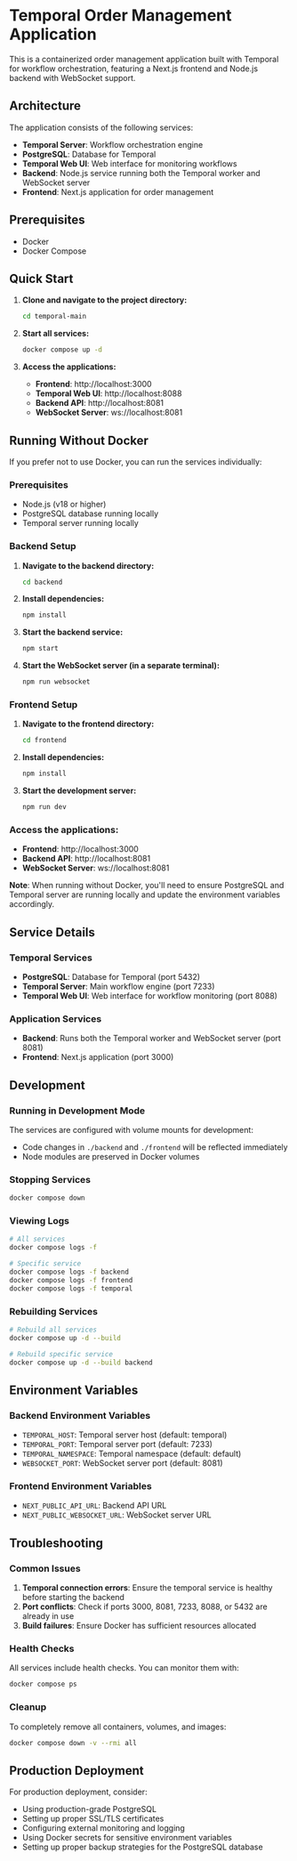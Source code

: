 # Temporal Order Management Application

This is a containerized order management application built with Temporal for workflow orchestration, featuring a Next.js frontend and Node.js backend with WebSocket support.

## Architecture

The application consists of the following services:

- **Temporal Server**: Workflow orchestration engine
- **PostgreSQL**: Database for Temporal
- **Temporal Web UI**: Web interface for monitoring workflows
- **Backend**: Node.js service running both the Temporal worker and WebSocket server
- **Frontend**: Next.js application for order management

## Prerequisites

- Docker
- Docker Compose

## Quick Start

1. **Clone and navigate to the project directory:**
   ```bash
   cd temporal-main
   ```

2. **Start all services:**
   ```bash
   docker compose up -d
   ```

3. **Access the applications:**
   - **Frontend**: http://localhost:3000
   - **Temporal Web UI**: http://localhost:8088
   - **Backend API**: http://localhost:8081
   - **WebSocket Server**: ws://localhost:8081

## Running Without Docker

If you prefer not to use Docker, you can run the services individually:

### Prerequisites
- Node.js (v18 or higher)
- PostgreSQL database running locally
- Temporal server running locally

### Backend Setup
1. **Navigate to the backend directory:**
   ```bash
   cd backend
   ```

2. **Install dependencies:**
   ```bash
   npm install
   ```

3. **Start the backend service:**
   ```bash
   npm start
   ```

4. **Start the WebSocket server (in a separate terminal):**
   ```bash
   npm run websocket
   ```

### Frontend Setup
1. **Navigate to the frontend directory:**
   ```bash
   cd frontend
   ```

2. **Install dependencies:**
   ```bash
   npm install
   ```

3. **Start the development server:**
   ```bash
   npm run dev
   ```

### Access the applications:
- **Frontend**: http://localhost:3000
- **Backend API**: http://localhost:8081
- **WebSocket Server**: ws://localhost:8081

**Note**: When running without Docker, you'll need to ensure PostgreSQL and Temporal server are running locally and update the environment variables accordingly.

## Service Details

### Temporal Services
- **PostgreSQL**: Database for Temporal (port 5432)
- **Temporal Server**: Main workflow engine (port 7233)
- **Temporal Web UI**: Web interface for workflow monitoring (port 8088)

### Application Services
- **Backend**: Runs both the Temporal worker and WebSocket server (port 8081)
- **Frontend**: Next.js application (port 3000)

## Development

### Running in Development Mode
The services are configured with volume mounts for development:
- Code changes in `./backend` and `./frontend` will be reflected immediately
- Node modules are preserved in Docker volumes

### Stopping Services
```bash
docker compose down
```

### Viewing Logs
```bash
# All services
docker compose logs -f

# Specific service
docker compose logs -f backend
docker compose logs -f frontend
docker compose logs -f temporal
```

### Rebuilding Services
```bash
# Rebuild all services
docker compose up -d --build

# Rebuild specific service
docker compose up -d --build backend
```

## Environment Variables

### Backend Environment Variables
- `TEMPORAL_HOST`: Temporal server host (default: temporal)
- `TEMPORAL_PORT`: Temporal server port (default: 7233)
- `TEMPORAL_NAMESPACE`: Temporal namespace (default: default)
- `WEBSOCKET_PORT`: WebSocket server port (default: 8081)

### Frontend Environment Variables
- `NEXT_PUBLIC_API_URL`: Backend API URL
- `NEXT_PUBLIC_WEBSOCKET_URL`: WebSocket server URL

## Troubleshooting

### Common Issues

1. **Temporal connection errors**: Ensure the temporal service is healthy before starting the backend
2. **Port conflicts**: Check if ports 3000, 8081, 7233, 8088, or 5432 are already in use
3. **Build failures**: Ensure Docker has sufficient resources allocated

### Health Checks
All services include health checks. You can monitor them with:
```bash
docker compose ps
```

### Cleanup
To completely remove all containers, volumes, and images:
```bash
docker compose down -v --rmi all
```

## Production Deployment

For production deployment, consider:
- Using production-grade PostgreSQL
- Setting up proper SSL/TLS certificates
- Configuring external monitoring and logging
- Using Docker secrets for sensitive environment variables
- Setting up proper backup strategies for the PostgreSQL database
